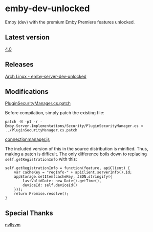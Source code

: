 # emby-dev-unlocked
Emby (dev) with the premium Emby Premiere features unlocked.

## Latest version
[4.0](https://github.com/nicolahinssen/emby-dev-unlocked/releases/tag/4.0)

## Releases

[Arch Linux - emby-server-dev-unlocked](https://aur.archlinux.org/packages/emby-server-dev-unlocked/)

## Modifications

[PluginSecurityManager.cs.patch](https://github.com/nicolahinssen/emby-dev-unlocked/blob/master/patches/PluginSecurityManager.cs.patch)

Before compilation, simply patch the existing file:
```
patch -N -p1 -r - Emby.Server.Implementations/Security/PluginSecurityManager.cs < ../PluginSecurityManager.cs.patch
```
[connectionmanager.js](https://github.com/nicolahinssen/emby-dev-unlocked/blob/master/replacements/connectionmanager.js)

The included version of this in the source distribution is minified. Thus, making a patch is difficult.
The only difference boils down to replacing ``self.getRegistrationInfo`` with this:

```
self.getRegistrationInfo = function(feature, apiClient) {
    var cacheKey = "regInfo-" + apiClient.serverInfo().Id;
    appStorage.setItem(cacheKey, JSON.stringify({
        lastValidDate: new Date().getTime(),
        deviceId: self.deviceId()
    }));
    return Promise.resolve();
}
```

## Special Thanks
[nvllsvm](https://github.com/nvllsvm)
